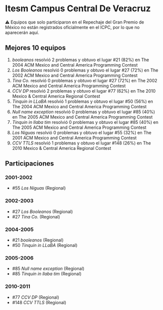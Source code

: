 # Itesm Campus Central De Veracruz

:warning: Equipos que solo participaron en el Repechaje del Gran Premio de México no están registrados oficialmente en el ICPC, por lo que no aparecerán aquí.

## Mejores 10 equipos

1. _booleanos_ resolvió 2 problemas y obtuvo el lugar #21 (82%) en The 2004 ACM Mexico and Central America Programming Contest
1. _Los Booleanos_ resolvió 0 problemas y obtuvo el lugar #27 (72%) en The 2002 ACM Mexico and Central America Programming Contest
1. _Tina Co._ resolvió 0 problemas y obtuvo el lugar #27 (72%) en The 2002 ACM Mexico and Central America Programming Contest
1. _CCV DP_ resolvió 2 problemas y obtuvo el lugar #77 (62%) en The 2010 Mexico & Central America Regional Contest
1. _Tinquin in LLaBA_ resolvió 1 problemas y obtuvo el lugar #50 (56%) en The 2004 ACM Mexico and Central America Programming Contest
1. _Null name exception_ resolvió 0 problemas y obtuvo el lugar #85 (40%) en The 2005 ACM Mexico and Central America Programming Contest
1. _Tinquin in llaba tim_ resolvió 0 problemas y obtuvo el lugar #85 (40%) en The 2005 ACM Mexico and Central America Programming Contest
1. _Los Niguas_ resolvió 0 problemas y obtuvo el lugar #55 (32%) en The 2001 ACM Mexico and Central America Programming Contest
1. _CCV TTLS_ resolvió 1 problemas y obtuvo el lugar #148 (26%) en The 2010 Mexico & Central America Regional Contest

## Participaciones

### 2001-2002

- #55 _Los Niguas_ (Regional)

### 2002-2003

- #27 _Los Booleanos_ (Regional)
- #27 _Tina Co._ (Regional)

### 2004-2005

- #21 _booleanos_ (Regional)
- #50 _Tinquin in LLaBA_ (Regional)

### 2005-2006

- #85 _Null name exception_ (Regional)
- #85 _Tinquin in llaba tim_ (Regional)

### 2010-2011

- #77 _CCV DP_ (Regional)
- #148 _CCV TTLS_ (Regional)



